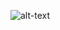 ![alt-text](https://github.com/shrebox/Information-Retrieval/blob/master/2.%20TF-IDF%20Document%20Retrieval/Problem_Statement.jpg)
